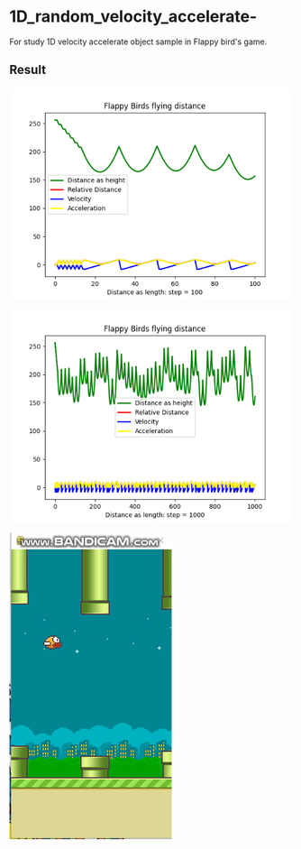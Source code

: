 # 1D_random_velocity_accelerate-
For study 1D velocity accelerate object sample in Flappy bird's game.



## Result ##

![100 steps](https://github.com/jkaewprateep/1D_random_velocity_accelerate-/blob/main/Figure_14.png?raw=true "100 steps")

![1000 steps](https://github.com/jkaewprateep/1D_random_velocity_accelerate-/blob/main/Figure_23.png?raw=true "1000 steps")

![GIF Flappy birds](https://github.com/jkaewprateep/1D_random_velocity_accelerate-/blob/main/FlappyBirds.gif?raw=true "GIF Flappy birds")

